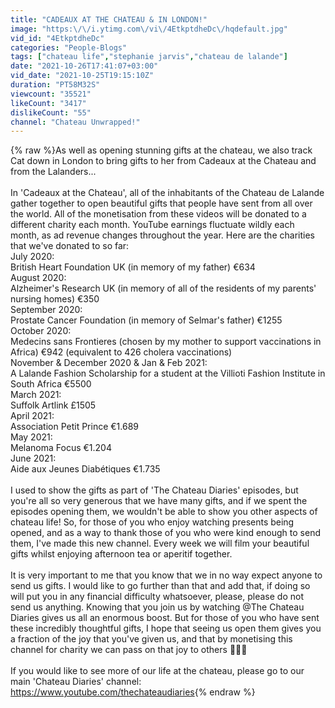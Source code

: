 ```yaml
---
title: "CADEAUX AT THE CHATEAU & IN LONDON!"
image: "https:\/\/i.ytimg.com\/vi\/4EtkptdheDc\/hqdefault.jpg"
vid_id: "4EtkptdheDc"
categories: "People-Blogs"
tags: ["chateau life","stephanie jarvis","chateau de lalande"]
date: "2021-10-26T17:41:07+03:00"
vid_date: "2021-10-25T19:15:10Z"
duration: "PT58M32S"
viewcount: "35521"
likeCount: "3417"
dislikeCount: "55"
channel: "Chateau Unwrapped!"
---
```

{% raw %}As well as opening stunning gifts at the chateau, we also track Cat down in London to bring gifts to her from Cadeaux at the Chateau and from the Lalanders...<br /><br />In 'Cadeaux at the Chateau', all of the inhabitants of the Chateau de Lalande gather together to open beautiful gifts that people have sent from all over the world. All of the monetisation from these videos will be donated to a different charity each month. YouTube earnings fluctuate wildly each month, as ad revenue changes throughout the year. Here are the charities that we've donated to so far:<br />July 2020: <br />British Heart Foundation UK (in memory of my father) €634<br />August 2020: <br />Alzheimer's Research UK (in memory of all of the residents of my parents' nursing homes) €350<br />September 2020:<br />Prostate Cancer Foundation (in memory of Selmar's father) €1255<br />October 2020:<br />Medecins sans Frontieres (chosen by my mother to support vaccinations in Africa) €942 (equivalent to 426 cholera vaccinations)<br />November &amp; December 2020 &amp; Jan &amp; Feb 2021:<br />A Lalande Fashion Scholarship for a student at the Villioti Fashion Institute in South Africa €5500 <br />March 2021:<br />Suffolk Artlink £1505<br />April 2021:<br />Association Petit Prince €1.689<br />May 2021:<br />Melanoma Focus €1.204<br />June 2021:<br />Aide aux Jeunes Diabétiques €1.735<br /><br />I used to show the gifts as part of 'The Chateau Diaries' episodes, but you're all so very generous that we have many gifts, and if we spent the episodes opening them, we wouldn't be able to show you other aspects of chateau life! So, for those of you who enjoy watching presents being opened, and as a way to thank those of you who were kind enough to send them, I've made this new channel. Every week we will film your beautiful gifts whilst enjoying afternoon tea or aperitif together. <br /><br />It is very important to me that you know that we in no way expect anyone to send us gifts. I would like to go further than that and add that, if doing so will put you in any financial difficulty whatsoever, please, please do not send us anything. Knowing that you join us by watching @The Chateau Diaries gives us all an enormous boost. But for those of you who have sent these incredibly thoughtful gifts, I hope that seeing us open them gives you a fraction of the joy that you've given us, and that by monetising this channel for charity we can pass on that joy to others 💖💖💖<br /><br />If you would like to see more of our life at the chateau, please go to our main 'Chateau Diaries' channel:<br /><a rel="nofollow" target="blank" href="https://www.youtube.com/thechateaudiaries">https://www.youtube.com/thechateaudiaries</a>{% endraw %}
